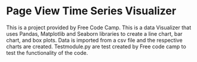# Page View Time Series Visualizer

This is a project provided by Free Code Camp. This is a data Visualizer that uses Pandas, Matplotlib and Seaborn libraries to create a line chart, bar chart, and box plots.
Data is imported from a csv file and the respective charts are created. 
Testmodule.py are test created by Free code camp to test the functionality of the code.
